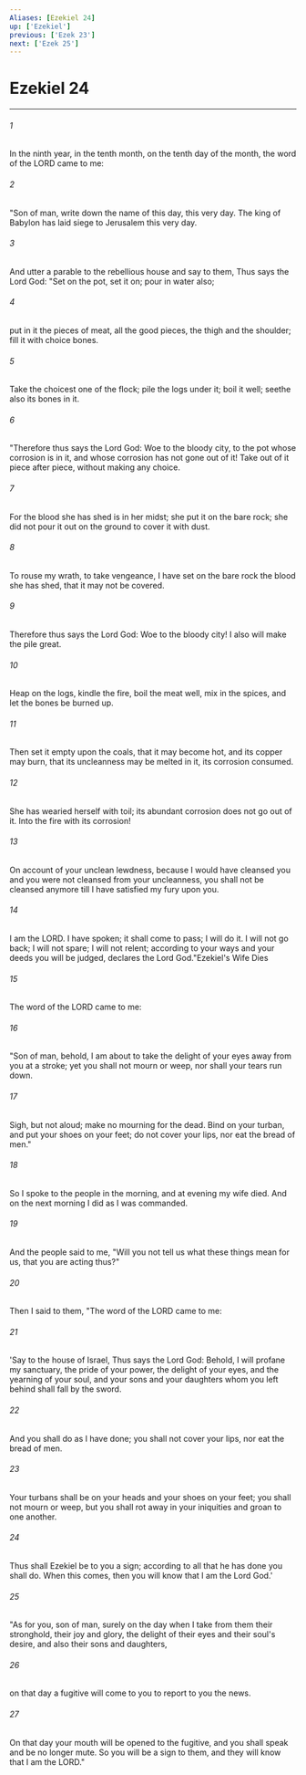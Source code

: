 ```yaml
---
Aliases: [Ezekiel 24]
up: ['Ezekiel']
previous: ['Ezek 23']
next: ['Ezek 25']
---
```

# Ezekiel 24
***



###### 1 
In the ninth year, in the tenth month, on the tenth day of the month, the word of the LORD came to me: 

###### 2 
"Son of man, write down the name of this day, this very day. The king of Babylon has laid siege to Jerusalem this very day. 

###### 3 
And utter a parable to the rebellious house and say to them, Thus says the Lord God: "Set on the pot, set it on; pour in water also; 

###### 4 
put in it the pieces of meat, all the good pieces, the thigh and the shoulder; fill it with choice bones. 

###### 5 
Take the choicest one of the flock; pile the logs under it; boil it well; seethe also its bones in it. 

###### 6 
"Therefore thus says the Lord God: Woe to the bloody city, to the pot whose corrosion is in it, and whose corrosion has not gone out of it! Take out of it piece after piece, without making any choice. 

###### 7 
For the blood she has shed is in her midst; she put it on the bare rock; she did not pour it out on the ground to cover it with dust. 

###### 8 
To rouse my wrath, to take vengeance, I have set on the bare rock the blood she has shed, that it may not be covered. 

###### 9 
Therefore thus says the Lord God: Woe to the bloody city! I also will make the pile great. 

###### 10 
Heap on the logs, kindle the fire, boil the meat well, mix in the spices, and let the bones be burned up. 

###### 11 
Then set it empty upon the coals, that it may become hot, and its copper may burn, that its uncleanness may be melted in it, its corrosion consumed. 

###### 12 
She has wearied herself with toil; its abundant corrosion does not go out of it. Into the fire with its corrosion! 

###### 13 
On account of your unclean lewdness, because I would have cleansed you and you were not cleansed from your uncleanness, you shall not be cleansed anymore till I have satisfied my fury upon you. 

###### 14 
I am the LORD. I have spoken; it shall come to pass; I will do it. I will not go back; I will not spare; I will not relent; according to your ways and your deeds you will be judged, declares the Lord God."Ezekiel's Wife Dies 

###### 15 
The word of the LORD came to me: 

###### 16 
"Son of man, behold, I am about to take the delight of your eyes away from you at a stroke; yet you shall not mourn or weep, nor shall your tears run down. 

###### 17 
Sigh, but not aloud; make no mourning for the dead. Bind on your turban, and put your shoes on your feet; do not cover your lips, nor eat the bread of men." 

###### 18 
So I spoke to the people in the morning, and at evening my wife died. And on the next morning I did as I was commanded. 

###### 19 
And the people said to me, "Will you not tell us what these things mean for us, that you are acting thus?" 

###### 20 
Then I said to them, "The word of the LORD came to me: 

###### 21 
'Say to the house of Israel, Thus says the Lord God: Behold, I will profane my sanctuary, the pride of your power, the delight of your eyes, and the yearning of your soul, and your sons and your daughters whom you left behind shall fall by the sword. 

###### 22 
And you shall do as I have done; you shall not cover your lips, nor eat the bread of men. 

###### 23 
Your turbans shall be on your heads and your shoes on your feet; you shall not mourn or weep, but you shall rot away in your iniquities and groan to one another. 

###### 24 
Thus shall Ezekiel be to you a sign; according to all that he has done you shall do. When this comes, then you will know that I am the Lord God.' 

###### 25 
"As for you, son of man, surely on the day when I take from them their stronghold, their joy and glory, the delight of their eyes and their soul's desire, and also their sons and daughters, 

###### 26 
on that day a fugitive will come to you to report to you the news. 

###### 27 
On that day your mouth will be opened to the fugitive, and you shall speak and be no longer mute. So you will be a sign to them, and they will know that I am the LORD."
